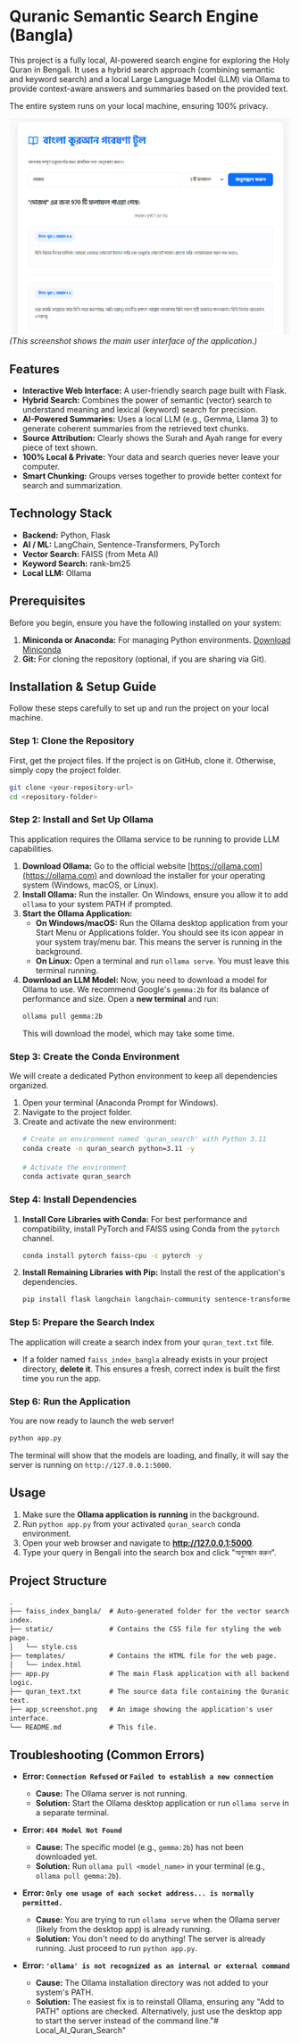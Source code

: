 # Quranic Semantic Search Engine (Bangla)

This project is a fully local, AI-powered search engine for exploring the Holy Quran in Bengali. It uses a hybrid search approach (combining semantic and keyword search) and a local Large Language Model (LLM) via Ollama to provide context-aware answers and summaries based on the provided text.

The entire system runs on your local machine, ensuring 100% privacy.

![Application Screenshot](app_screenshot.PNG)
*(This screenshot shows the main user interface of the application.)*

## Features

-   **Interactive Web Interface:** A user-friendly search page built with Flask.
-   **Hybrid Search:** Combines the power of semantic (vector) search to understand meaning and lexical (keyword) search for precision.
-   **AI-Powered Summaries:** Uses a local LLM (e.g., Gemma, Llama 3) to generate coherent summaries from the retrieved text chunks.
-   **Source Attribution:** Clearly shows the Surah and Ayah range for every piece of text shown.
-   **100% Local & Private:** Your data and search queries never leave your computer.
-   **Smart Chunking:** Groups verses together to provide better context for search and summarization.

## Technology Stack

-   **Backend:** Python, Flask
-   **AI / ML:** LangChain, Sentence-Transformers, PyTorch
-   **Vector Search:** FAISS (from Meta AI)
-   **Keyword Search:** rank-bm25
-   **Local LLM:** Ollama

## Prerequisites

Before you begin, ensure you have the following installed on your system:
1.  **Miniconda or Anaconda:** For managing Python environments. [Download Miniconda](https://docs.conda.io/en/latest/miniconda.html)
2.  **Git:** For cloning the repository (optional, if you are sharing via Git).

## Installation & Setup Guide

Follow these steps carefully to set up and run the project on your local machine.

### Step 1: Clone the Repository

First, get the project files. If the project is on GitHub, clone it. Otherwise, simply copy the project folder.

```bash
git clone <your-repository-url>
cd <repository-folder>
```

### Step 2: Install and Set Up Ollama

This application requires the Ollama service to be running to provide LLM capabilities.

1.  **Download Ollama:** Go to the official website [https://ollama.com](https://ollama.com) and download the installer for your operating system (Windows, macOS, or Linux).
2.  **Install Ollama:** Run the installer. On Windows, ensure you allow it to add `ollama` to your system PATH if prompted.
3.  **Start the Ollama Application:**
    -   **On Windows/macOS:** Run the Ollama desktop application from your Start Menu or Applications folder. You should see its icon appear in your system tray/menu bar. This means the server is running in the background.
    -   **On Linux:** Open a terminal and run `ollama serve`. You must leave this terminal running.
4.  **Download an LLM Model:** Now, you need to download a model for Ollama to use. We recommend Google's `gemma:2b` for its balance of performance and size. Open a **new terminal** and run:
    ```bash
    ollama pull gemma:2b
    ```
    This will download the model, which may take some time.

### Step 3: Create the Conda Environment

We will create a dedicated Python environment to keep all dependencies organized.

1.  Open your terminal (Anaconda Prompt for Windows).
2.  Navigate to the project folder.
3.  Create and activate the new environment:
    ```bash
    # Create an environment named 'quran_search' with Python 3.11
    conda create -n quran_search python=3.11 -y

    # Activate the environment
    conda activate quran_search
    ```

### Step 4: Install Dependencies

1.  **Install Core Libraries with Conda:** For best performance and compatibility, install PyTorch and FAISS using Conda from the `pytorch` channel.
    ```bash
    conda install pytorch faiss-cpu -c pytorch -y
    ```
2.  **Install Remaining Libraries with Pip:** Install the rest of the application's dependencies.
    ```bash
    pip install flask langchain langchain-community sentence-transformers rank-bm25 ollama
    ```

### Step 5: Prepare the Search Index

The application will create a search index from your `quran_text.txt` file.

-   If a folder named `faiss_index_bangla` already exists in your project directory, **delete it**. This ensures a fresh, correct index is built the first time you run the app.

### Step 6: Run the Application

You are now ready to launch the web server!

```bash
python app.py
```

The terminal will show that the models are loading, and finally, it will say the server is running on `http://127.0.0.1:5000`.

## Usage

1.  Make sure the **Ollama application is running** in the background.
2.  Run `python app.py` from your activated `quran_search` conda environment.
3.  Open your web browser and navigate to **http://127.0.0.1:5000**.
4.  Type your query in Bengali into the search box and click "অনুসন্ধান করুন".

## Project Structure

```
.
├── faiss_index_bangla/  # Auto-generated folder for the vector search index.
├── static/              # Contains the CSS file for styling the web page.
│   └── style.css
├── templates/           # Contains the HTML file for the web page.
│   └── index.html
├── app.py               # The main Flask application with all backend logic.
├── quran_text.txt       # The source data file containing the Quranic text.
├── app_screenshot.png   # An image showing the application's user interface.
└── README.md            # This file.
```

## Troubleshooting (Common Errors)

-   **Error: `Connection Refused` or `Failed to establish a new connection`**
    -   **Cause:** The Ollama server is not running.
    -   **Solution:** Start the Ollama desktop application or run `ollama serve` in a separate terminal.

-   **Error: `404 Model Not Found`**
    -   **Cause:** The specific model (e.g., `gemma:2b`) has not been downloaded yet.
    -   **Solution:** Run `ollama pull <model_name>` in your terminal (e.g., `ollama pull gemma:2b`).

-   **Error: `Only one usage of each socket address... is normally permitted.`**
    -   **Cause:** You are trying to run `ollama serve` when the Ollama server (likely from the desktop app) is already running.
    -   **Solution:** You don't need to do anything! The server is already running. Just proceed to run `python app.py`.

-   **Error: `'ollama' is not recognized as an internal or external command`**
    -   **Cause:** The Ollama installation directory was not added to your system's PATH.
    -   **Solution:** The easiest fix is to reinstall Ollama, ensuring any "Add to PATH" options are checked. Alternatively, just use the desktop app to start the server instead of the command line."# Local_AI_Quran_Search" 
